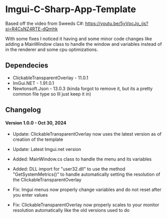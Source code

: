 # Imgui-C-Sharp-App-Template
Based off the video from Sweeds C#: https://youtu.be/5yVpcJo_jjs?si=R4CsNZ4RTE-dQmhk

With some fixes I noticed it having and some minor code changes like adding a MainWindow class to handle the window and variables instead of in the renderer and some cpu optimizations.

## Dependecies
- ClickableTransparentOverlay - 11.0.1
- ImGui.NET - 1.91.0.1
- Newtonsoft.Json - 13.0.3 (kinda forgot to remove it, but its a pretty common file type so Ill just keep it in)
  
## Changelog
#### Version 1.0.0 - Oct 30, 2024
- Update: ClickableTransparentOverlay now uses the latest version as of creation of the template
- Update: Latest Imgui.net version

- Added: MainWindow.cs class to handle the menu and its variables
- Added: DLL import for "user32.dll" to use the method "GetSystemMetrics()" to handle automatically setting the resolution of the ClickableTransparentOverlay

- Fix: Imgui menus now properly change variables and do not reset after you enter values 
- Fix: ClickableTransparentOverlay now properly scales to your monitor resolution automatically like the old versions used to do

